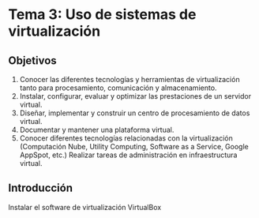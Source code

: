 Tema 3: Uso de sistemas de virtualización
==

<!--@
prev: Tecnicas_de_virtualizacion
next: 4y5.CPU_y_almacenamiento
-->

<div class="objetivos" markdown="1">

<h2>Objetivos</h2>

1. Conocer las diferentes tecnologías y herramientas de virtualización tanto para procesamiento, comunicación y almacenamiento. 
2. Instalar, configurar, evaluar y optimizar las prestaciones de un servidor virtual.
3. Diseñar, implementar y construir un centro de procesamiento de datos virtual.
4. Documentar y mantener una plataforma virtual.
5. Conocer diferentes tecnologías relacionadas con la virtualización (Computación Nube, Utility Computing, Software as a Service, Google AppSpot, etc.) 
Realizar tareas de administración en infraestructura virtual.

</div>

Introducción
-------------------

<div class='ejercicios' markdown='1'>
	Instalar el software de virtualización VirtualBox
</div>
